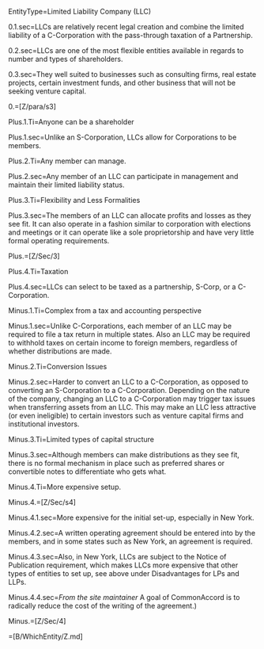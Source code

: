 EntityType=Limited Liability Company (LLC)

0.1.sec=LLCs are relatively recent legal creation and combine the limited liability of a C-Corporation with the pass-through taxation of a Partnership.

0.2.sec=LLCs are one of the most flexible entities available in regards to number and types of shareholders.

0.3.sec=They well suited to businesses such as consulting firms, real estate projects,  certain investment funds, and other business that will not be seeking venture capital.

0.=[Z/para/s3]

Plus.1.Ti=Anyone can be a shareholder

Plus.1.sec=Unlike an S-Corporation, LLCs allow for Corporations to be members.

Plus.2.Ti=Any member can manage.

Plus.2.sec=Any member of an LLC can participate in management and maintain their limited liability status.

Plus.3.Ti=Flexibility and Less Formalities

Plus.3.sec=The members of an LLC can allocate profits and losses as they see fit. It can also operate in a fashion similar to corporation with elections and meetings or it can operate like a sole proprietorship and have very little formal operating requirements.

Plus.=[Z/Sec/3]

Plus.4.Ti=Taxation

Plus.4.sec=LLCs can select to be taxed as a partnership, S-Corp, or a C-Corporation.

Minus.1.Ti=Complex from a tax and accounting perspective

Minus.1.sec=Unlike C-Corporations, each member of an LLC may be required to file a tax return in multiple states.   Also an LLC may be required to withhold taxes on certain income to foreign members, regardless of whether distributions are made.

Minus.2.Ti=Conversion Issues

Minus.2.sec=Harder to convert an LLC to a C-Corporation, as opposed to converting an S-Corporation to a C-Corporation.  Depending on the nature of the company, changing an LLC to a C-Corporation may trigger tax issues when transferring assets from an LLC.  This may make an LLC less attractive (or even ineligible) to certain investors such as venture capital firms and institutional investors.

Minus.3.Ti=Limited types of capital structure

Minus.3.sec=Although members can make distributions as they see fit, there is no formal mechanism in place such as preferred shares or convertible notes to differentiate who gets what.

Minus.4.Ti=More expensive setup.

Minus.4.=[Z/Sec/s4]

Minus.4.1.sec=More expensive for the initial set-up,  especially in New York.

Minus.4.2.sec=A written operating agreement should be entered into by the members, and in some states such as New York, an agreement is required.

Minus.4.3.sec=Also, in New York, LLCs are subject to the Notice of Publication requirement, which makes LLCs more expensive that other types of entities to set up, see above under Disadvantages for LPs and LLPs.

Minus.4.4.sec=<i>From the site maintainer</i> A goal of CommonAccord is to radically reduce the cost of the writing of the agreement.)

Minus.=[Z/Sec/4]

=[B/WhichEntity/Z.md]